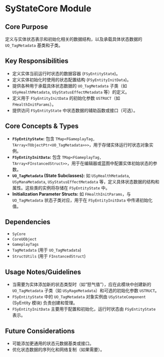 # SyStateCore Module

## Core Purpose

定义与实体状态表示和初始化相关的数据结构，以及承载具体状态数据的 `UO_TagMetadata` 基类和子类。

## Key Responsibilities

*   定义实体当前运行时状态的数据容器 (`FSyEntityState`)。
*   定义实体初始化时使用的状态配置结构 (`FSyEntityInitData`)。
*   提供各种用于承载具体状态数据的 `UO_TagMetadata` 子类（如 `USyHealthMetadata`, `USyStatusEffectMetadata` 等）的定义。
*   定义用于 `FSyEntityInitData` 的初始化参数 `USTRUCT`（如 `FHealthInitParams`）。
*   提供访问 `FSyEntityState` 中状态数据的辅助函数或接口（可选）。

## Core Concepts & Types

*   **`FSyEntityState`:** 包含 `TMap<FGameplayTag, TArray<TObjectPtr<UO_TagMetadata>>>`，用于存储实体运行时状态对象实例。
*   **`FSyEntityInitData`:** 包含 `TMap<FGameplayTag, TArray<FInstancedStruct>>`，用于在编辑器或蓝图中配置实体初始状态的参数。
*   **`UO_TagMetadata` (State Subclasses):** 如 `USyHealthMetadata`, `USyManaMetadata`, `USyStatusEffectMetadata` 等，定义具体状态数据的结构和属性。这些类的实例将存储在 `FSyEntityState` 中。
*   **Initialization Parameter Structs:** 如 `FHealthInitParams`，与 `UO_TagMetadata` 状态子类对应，用于在 `FSyEntityInitData` 中传递初始化值。

## Dependencies

*   `SyCore`
*   `CoreUObject`
*   `GameplayTags`
*   `TagMetadata` (用于 `UO_TagMetadata`)
*   `StructUtils` (用于 `FInstancedStruct`)

## Usage Notes/Guidelines

*   当需要为实体添加新的状态类型时（如“怒气值”），应在此模块中创建新的 `UO_TagMetadata` 子类（如 `USyRageMetadata`）和可选的初始化参数 `USTRUCT`。
*   `FSyEntityState` 中的 `UO_TagMetadata` 对象实例由 `USyStateComponent` (SyEntity 模块) 负责创建和管理。
*   `FSyEntityInitData` 主要用于配置和初始化，运行时状态由 `FSyEntityState` 表示。

## Future Considerations

*   可能添加更通用的状态元数据基类或接口。
*   优化状态数据的序列化和网络复制（如果需要）。